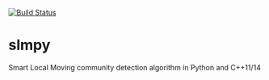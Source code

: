 [![Build Status](https://travis-ci.org/iosonofabio/slmpy.svg?branch=master)](https://travis-ci.org/iosonofabio/slmpy)

# slmpy
Smart Local Moving community detection algorithm in Python and C++11/14

